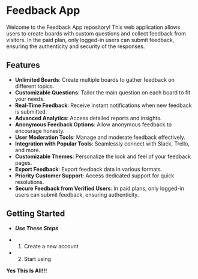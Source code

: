 # Feedback App

Welcome to the Feedback App repository! This web application allows users to create boards with custom questions and collect feedback from visitors. In the paid plan, only logged-in users can submit feedback, ensuring the authenticity and security of the responses.

## Features

- **Unlimited Boards**: Create multiple boards to gather feedback on different topics.
- **Customizable Questions**: Tailor the main question on each board to fit your needs.
- **Real-Time Feedback**: Receive instant notifications when new feedback is submitted.
- **Advanced Analytics**: Access detailed reports and insights.
- **Anonymous Feedback Options**: Allow anonymous feedback to encourage honesty.
- **User Moderation Tools**: Manage and moderate feedback effectively.
- **Integration with Popular Tools**: Seamlessly connect with Slack, Trello, and more.
- **Customizable Themes**: Personalize the look and feel of your feedback pages.
- **Export Feedback**: Export feedback data in various formats.
- **Priority Customer Support**: Access dedicated support for quick resolutions.
- **Secure Feedback from Verified Users**: In paid plans, only logged-in users can submit feedback, ensuring authenticity.

## Getting Started

- ***Use These Steps***

- 1. Create a new account
- 2. Start using

**Yes This Is All!!!**